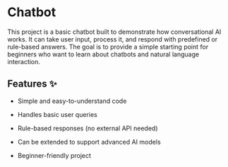 # Chatbot
This project is a basic chatbot built to demonstrate how conversational AI works. It can take user input, process it, and respond with predefined or rule-based answers. The goal is to provide a simple starting point for beginners who want to learn about chatbots and natural language interaction.

## Features ✨

- Simple and easy-to-understand code

- Handles basic user queries

- Rule-based responses (no external API needed)

- Can be extended to support advanced AI models

- Beginner-friendly project
